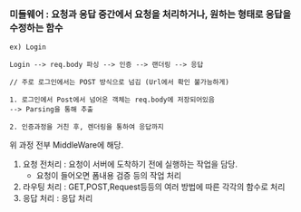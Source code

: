 ### 미들웨어 : 요청과 응답 중간에서 요청을 처리하거나, 원하는 형태로 응답을 수정하는 함수 

```
ex) Login

Login --> req.body 파싱 --> 인증 --> 랜더링 --> 응답

// 주로 로그인에서는 POST 방식으로 넘김 (Url에서 확인 불가능하게)

1. 로그인에서 Post에서 넘어온 객체는 req.body에 저장되어있음
--> Parsing을 통해 추출

2. 인증과정을 거친 후, 렌더링을 통하여 응답까지
```
위 과정 전부 MiddleWare에 해당.


1. 요청 전처리 : 요청이 서버에 도착하기 전에 실행하는 작업을 담당.
   - 요청이 들어오면 폼내용 검증 등의 작업 처리
2. 라우팅 처리 : GET,POST,Request등등의 여러 방법에 따른 각각의 함수로 처리
3. 응답 처리 : 응답 처리

